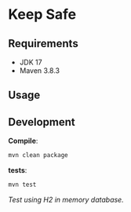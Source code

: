 # Keep Safe

## Requirements

- JDK 17
- Maven 3.8.3

## Usage

## Development

**Compile**:

```sh
mvn clean package
```

**tests**:

```sh
mvn test
```

_Test using H2 in memory database._
